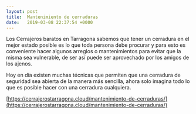 ```yaml
---
layout: post
title:  Mantenimiento de cerraduras
date:   2019-03-08 22:37:54 +0000
---
```



Los Cerrajeros baratos en Tarragona sabemos que tener un cerradura en el mejor estado posible es lo que toda persona debe procurar y para esto es conveniente hacer algunos arreglos o mantenimientos para evitar que la misma sea vulnerable, de ser así puede ser aprovechado por los amigos de los ajenos.

Hoy en día existen muchas técnicas que permiten que una cerradura de seguridad sea abierta de la manera más sencilla, ahora solo imagina todo lo que es posible hacer con una cerradura cualquiera.

[https://cerrajerostarragona.cloud/mantenimiento-de-cerraduras/](https://cerrajerostarragona.cloud/mantenimiento-de-cerraduras/)